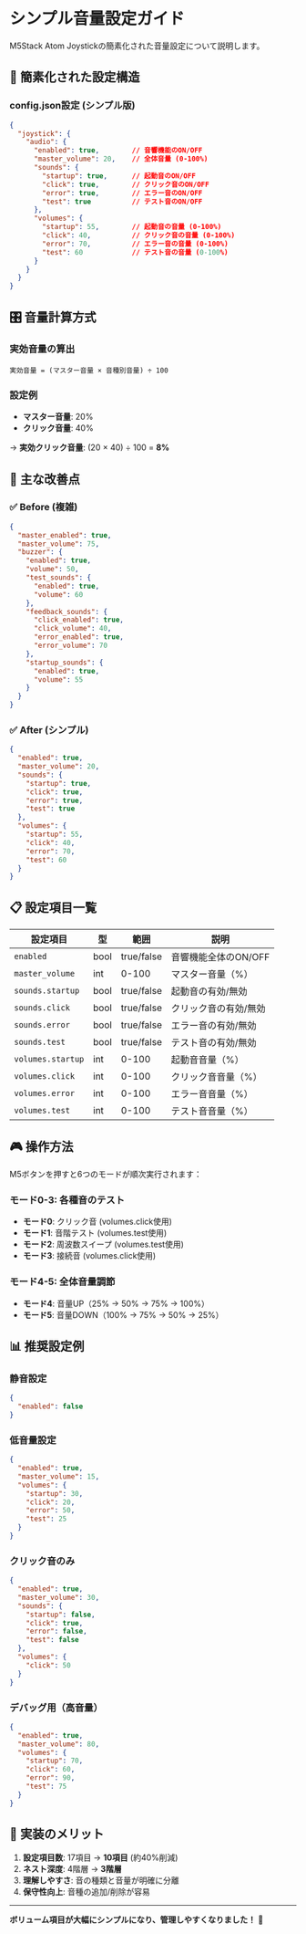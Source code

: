 # シンプル音量設定ガイド

M5Stack Atom Joystickの簡素化された音量設定について説明します。

## 🎵 簡素化された設定構造

### config.json設定 (シンプル版)
```json
{
  "joystick": {
    "audio": {
      "enabled": true,        // 音響機能のON/OFF
      "master_volume": 20,    // 全体音量 (0-100%)
      "sounds": {
        "startup": true,      // 起動音のON/OFF
        "click": true,        // クリック音のON/OFF
        "error": true,        // エラー音のON/OFF
        "test": true          // テスト音のON/OFF
      },
      "volumes": {
        "startup": 55,        // 起動音の音量 (0-100%)
        "click": 40,          // クリック音の音量 (0-100%)
        "error": 70,          // エラー音の音量 (0-100%)
        "test": 60            // テスト音の音量 (0-100%)
      }
    }
  }
}
```

## 🎛️ 音量計算方式

### 実効音量の算出
```
実効音量 = (マスター音量 × 音種別音量) ÷ 100
```

### 設定例
- **マスター音量**: 20%
- **クリック音量**: 40%

→ **実効クリック音量**: (20 × 40) ÷ 100 = **8%**

## 🔧 主な改善点

### ✅ Before (複雑)
```json
{
  "master_enabled": true,
  "master_volume": 75,
  "buzzer": {
    "enabled": true,
    "volume": 50,
    "test_sounds": {
      "enabled": true,
      "volume": 60
    },
    "feedback_sounds": {
      "click_enabled": true,
      "click_volume": 40,
      "error_enabled": true,
      "error_volume": 70
    },
    "startup_sounds": {
      "enabled": true,
      "volume": 55
    }
  }
}
```

### ✅ After (シンプル)
```json
{
  "enabled": true,
  "master_volume": 20,
  "sounds": {
    "startup": true,
    "click": true,
    "error": true,
    "test": true
  },
  "volumes": {
    "startup": 55,
    "click": 40,
    "error": 70,
    "test": 60
  }
}
```

## 📋 設定項目一覧

| 設定項目 | 型 | 範囲 | 説明 |
|---------|---|-----|-----|
| `enabled` | bool | true/false | 音響機能全体のON/OFF |
| `master_volume` | int | 0-100 | マスター音量（%） |
| `sounds.startup` | bool | true/false | 起動音の有効/無効 |
| `sounds.click` | bool | true/false | クリック音の有効/無効 |
| `sounds.error` | bool | true/false | エラー音の有効/無効 |
| `sounds.test` | bool | true/false | テスト音の有効/無効 |
| `volumes.startup` | int | 0-100 | 起動音音量（%） |
| `volumes.click` | int | 0-100 | クリック音音量（%） |
| `volumes.error` | int | 0-100 | エラー音音量（%） |
| `volumes.test` | int | 0-100 | テスト音音量（%） |

## 🎮 操作方法

M5ボタンを押すと6つのモードが順次実行されます：

### モード0-3: 各種音のテスト
- **モード0**: クリック音 (volumes.click使用)
- **モード1**: 音階テスト (volumes.test使用)
- **モード2**: 周波数スイープ (volumes.test使用)
- **モード3**: 接続音 (volumes.click使用)

### モード4-5: 全体音量調節
- **モード4**: 音量UP（25% → 50% → 75% → 100%）
- **モード5**: 音量DOWN（100% → 75% → 50% → 25%）

## 📊 推奨設定例

### 静音設定
```json
{
  "enabled": false
}
```

### 低音量設定
```json
{
  "enabled": true,
  "master_volume": 15,
  "volumes": {
    "startup": 30,
    "click": 20,
    "error": 50,
    "test": 25
  }
}
```

### クリック音のみ
```json
{
  "enabled": true,
  "master_volume": 30,
  "sounds": {
    "startup": false,
    "click": true,
    "error": false,
    "test": false
  },
  "volumes": {
    "click": 50
  }
}
```

### デバッグ用（高音量）
```json
{
  "enabled": true,
  "master_volume": 80,
  "volumes": {
    "startup": 70,
    "click": 60,
    "error": 90,
    "test": 75
  }
}
```

## 🚀 実装のメリット

1. **設定項目数**: 17項目 → **10項目** (約40%削減)
2. **ネスト深度**: 4階層 → **3階層**
3. **理解しやすさ**: 音の種類と音量が明確に分離
4. **保守性向上**: 音種の追加/削除が容易

---

**ボリューム項目が大幅にシンプルになり、管理しやすくなりました！** 🎵